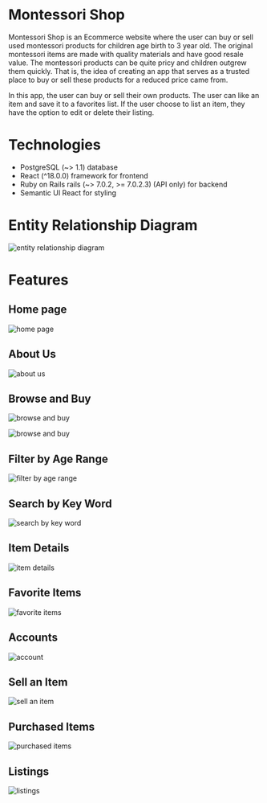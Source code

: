 # Montessori Shop

Montessori Shop is an Ecommerce website where the user can buy or sell used montessori products for children age birth to 3 year old. The original montessori items are made with quality materials and have good resale value. The montessori products can be quite pricy and children outgrew them quickly. That is, the idea of creating an app that serves as a trusted place to buy or sell these products for  a reduced price came from.

In this app, the user can buy or sell their own products. The user can like an item and save it to a favorites list. If the user choose to list an item, they have the option to edit or delete their listing.

# Technologies

- PostgreSQL  (~> 1.1) database
- React (^18.0.0) framework for frontend
- Ruby on Rails rails (~> 7.0.2, >= 7.0.2.3) (API only) for backend
- Semantic UI React for styling

# Entity Relationship Diagram

![entity relationship diagram](https://user-images.githubusercontent.com/88294699/171664124-34ef9980-adcd-4244-908a-c0c35756247f.png)

# Features 
## Home page

![home page](https://user-images.githubusercontent.com/88294699/171666459-5a1b2d44-1bb5-42b3-b3c1-3e8478b1da27.png)

## About Us

![about us](https://user-images.githubusercontent.com/88294699/171666761-59f07621-f407-4a7d-b667-8df284ef73b1.png)

## Browse and Buy 

![browse and buy](https://user-images.githubusercontent.com/88294699/171667226-fb2930b8-1944-42b0-8143-0f35ef231288.png)

![browse and buy](https://user-images.githubusercontent.com/88294699/171667241-ee0a6e30-2bec-4672-9cbe-47ad6da5d936.png)

## Filter by Age Range

![filter by age range](https://user-images.githubusercontent.com/88294699/171870641-58ae18f8-5b1f-47ab-9a2c-d8d53e70602e.png)

## Search by Key Word

![search by key word](https://user-images.githubusercontent.com/88294699/171870871-31c3a86b-b320-4e69-806c-35f9254756f1.png)

## Item Details

![item details](https://user-images.githubusercontent.com/88294699/171667763-0d19ef02-bab9-4aa3-9160-bb078062ab12.png)

## Favorite Items

![favorite items](https://user-images.githubusercontent.com/88294699/171869682-2205727c-14cf-4591-ac2e-66ab2685a391.png)

## Accounts

![account](https://user-images.githubusercontent.com/88294699/171869959-6dd5ea03-1b3b-472f-aa48-fa3178a15fed.png)

## Sell an Item 

![sell an item](https://user-images.githubusercontent.com/88294699/171870140-564c8110-da22-4d03-bd2c-40ce9f19d762.png)

## Purchased Items 

![purchased items](https://user-images.githubusercontent.com/88294699/171871101-2d3ad27f-6ae1-41c2-bc1a-c137b97a9700.png)

## Listings 

![listings](https://user-images.githubusercontent.com/88294699/171871367-24380a11-2ec5-4d2d-b802-7691ae1db7a5.png)